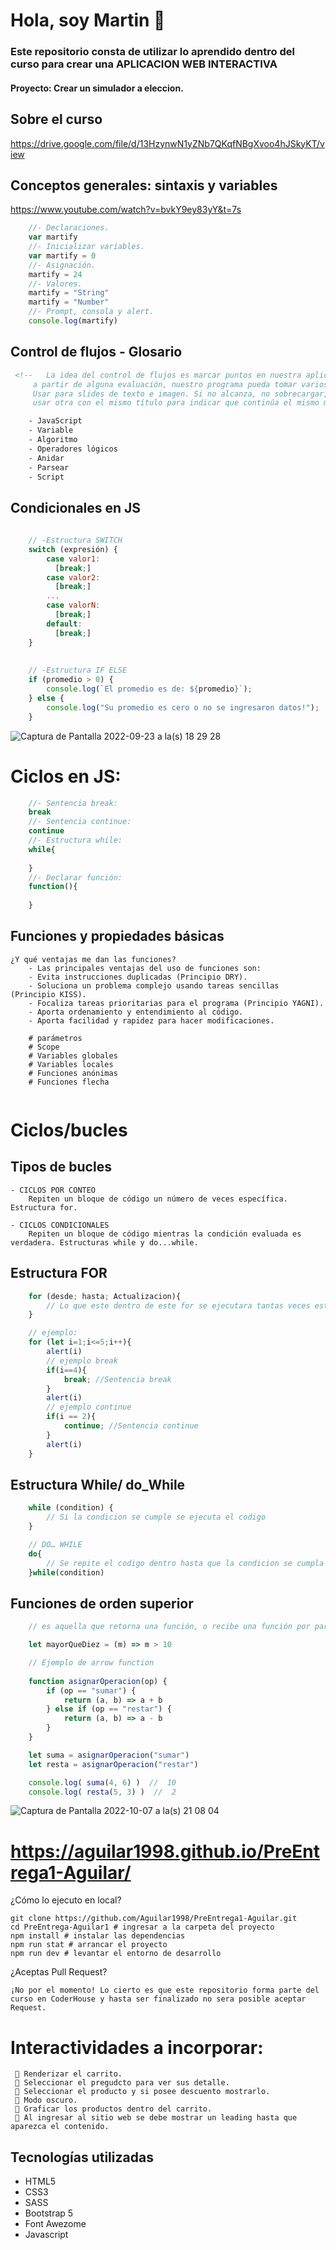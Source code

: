 # Hola, soy Martin 👋



### Este repositorio consta de utilizar lo aprendido dentro del curso para crear una APLICACION WEB INTERACTIVA
    
#### Proyecto: Crear un simulador a eleccion.

## Sobre el curso
https://drive.google.com/file/d/13HzynwN1yZNb7QKqfNBgXvoo4hJSkyKT/view


## Conceptos generales: sintaxis y variables
https://www.youtube.com/watch?v=bvkY9ey83yY&t=7s

```javascript       
    //- Declaraciones.
    var martify 
    //- Inicializar variables.   
    var martify = 0
    //- Asignación.  
    martify = 24
    //- Valores.     
    martify = "String"
    martify = "Number"
    //- Prompt, consola y alert.     
    console.log(martify)
```


## Control de flujos - Glosario
```HTML
 <!--   La idea del control de flujos es marcar puntos en nuestra aplicación donde,
     a partir de alguna evaluación, nuestro programa pueda tomar varios caminos posibles de acción.
     Usar para slides de texto e imagen. Si no alcanza, no sobrecargar,
     usar otra con el mismo título para indicar que continúa el mismo módulo.-->

    - JavaScript
    - Variable
    - Algoritmo
    - Operadores lógicos
    - Anidar
    - Parsear
    - Script
```
## Condicionales en JS

```JavaScript 
    
    // -Estructura SWITCH
    switch (expresión) {
        case valor1:
          [break;]
        case valor2:
          [break;]
        ...
        case valorN:
          [break;]
        default:
          [break;]
    }
    
    
    // -Estructura IF ELSE 
    if (promedio > 0) {
        console.log(`El promedio es de: ${promedio}`);
    } else {
        console.log("Su promedio es cero o no se ingresaron datos!");
    }
```

![Captura de Pantalla 2022-09-23 a la(s) 18 29 28](https://user-images.githubusercontent.com/89709211/192102125-5a793e84-0ad9-4ac6-9bb4-cd767e6dbe73.png)

# Ciclos en JS:

``` JavaScript 
    //- Sentencia break:
    break
    //- Sentencia continue:
    continue
    //- Estructura while:
    while{
    
    }
    //- Declarar función:
    function(){
    
    }
```
## Funciones y propiedades básicas

```text
¿Y qué ventajas me dan las funciones?
    - Las principales ventajas del uso de funciones son:
    - Evita instrucciones duplicadas (Principio DRY).
    - Soluciona un problema complejo usando tareas sencillas (Principio KISS).
    - Focaliza tareas prioritarias para el programa (Principio YAGNI).
    - Aporta ordenamiento y entendimiento al código.
    - Aporta facilidad y rapidez para hacer modificaciones.

    # parámetros
    # Scope
    # Variables globales
    # Variables locales
    # Funciones anónimas
    # Funciones flecha


```

# Ciclos/bucles

## Tipos de bucles

    - CICLOS POR CONTEO
        Repiten un bloque de código un número de veces específica. Estructura for. 

    - CICLOS CONDICIONALES
        Repiten un bloque de código mientras la condición evaluada es verdadera. Estructuras while y do...while.


## Estructura FOR
```JavaScript
    for (desde; hasta; Actualizacion){
        // Lo que este dentro de este for se ejecutara tantas veces este indicado el ciclo
    }

    // ejemplo:
    for (let i=1;i<=5;i++){
        alert(i)
        // ejemplo break
        if(i==4){
            break; //Sentencia break
        }
        alert(i)
        // ejemplo continue
        if(i == 2){
            continue; //Sentencia continue
        }
        alert(i)
    }

```
## Estructura While/ do_While
```JavaScript
    while (condition) {
        // Si la condicion se cumple se ejecuta el codigo
    }

    // DO… WHILE
    do{
        // Se repite el codigo dentro hasta que la condicion se cumpla
    }while(condition)

```
## Funciones de orden superior
``` JavaScript
    // es aquella que retorna una función, o recibe una función por parámetro. Este tipo de funciones nos permiten abstraernos sobre acciones y no sólo valores. 

    let mayorQueDiez = (m) => m > 10

    // Ejemplo de arrow function
    
    function asignarOperacion(op) {
        if (op == "sumar") {
            return (a, b) => a + b
        } else if (op == "restar") {
            return (a, b) => a - b
        }
    }

    let suma = asignarOperacion("sumar")
    let resta = asignarOperacion("restar")

    console.log( suma(4, 6) )  //  10
    console.log( resta(5, 3) )  //  2

```

![Captura de Pantalla 2022-10-07 a la(s) 21 08 04](https://user-images.githubusercontent.com/89709211/194677118-70550b15-1041-482c-8947-5bdd4353c7d7.png)

# https://aguilar1998.github.io/PreEntrega1-Aguilar/

¿Cómo lo ejecuto en local?

    git clone https://github.com/Aguilar1998/PreEntrega1-Aguilar.git
    cd PreEntrega-Aguilar1 # ingresar a la carpeta del proyecto
    npm install # instalar las dependencias
    npm run stat # arrancar el proyecto
    npm run dev # levantar el entorno de desarrollo

¿Aceptas Pull Request?

    ¡No por el momento! Lo cierto es que este repositorio forma parte del curso en CoderHouse y hasta ser finalizado no sera posible aceptar Request. 


# Interactividades a incorporar:
```text
 🔹 Renderizar el carrito.
 🔹 Seleccionar el pregudcto para ver sus detalle.
 🔹 Seleccionar el producto y si posee descuento mostrarlo.
 🔹 Modo oscuro.
 🔹 Graficar los productos dentro del carrito.
 🔹 Al ingresar al sitio web se debe mostrar un leading hasta que aparezca el contenido.
```


## Tecnologías utilizadas

- HTML5
- CSS3
- SASS
- Bootstrap 5 
- Font Awezome
- Javascript


